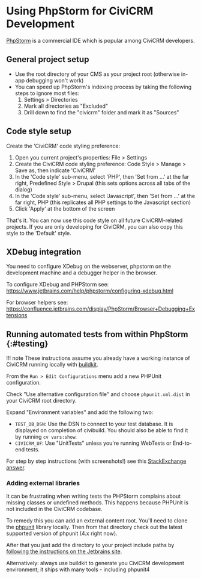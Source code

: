 # Using PhpStorm for CiviCRM Development

[PhpStorm](https://www.jetbrains.com/phpstorm) is a commercial IDE which is popular among CiviCRM developers.


## General project setup

* Use the root directory of your CMS as your project root (otherwise in-app debugging won't work)
* You can speed up PhpStorm's indexing process by taking the following steps to ignore most files:
    1. Settings > Directories
    1. Mark all directories as "Excluded"
    1. Drill down to find the "civicrm" folder and mark it as "Sources"

## Code style setup

Create the 'CiviCRM' code styling preference:

1. Open you current project's properties: File > Settings
1. Create the CiviCRM code styling preference: Code Style > Manage > Save as, then indicate 'CiviCRM'
1. In the 'Code style' sub-menu, select 'PHP', then 'Set from ...' at the far right, Predefined Style > Drupal (this sets options across all tabs of the dialog)
1. In the 'Code style' sub-menu, select 'Javascript', then 'Set from ...' at the far right, PHP (this replicates all PHP settings to the Javascript section)
1. Click 'Apply' at the bottom of the screen

That's it. You can now use this code style on all future CiviCRM-related projects. If you are only developing for CiviCRM, you can also copy this style to the 'Default' style.

## XDebug integration
You need to configure XDebug on the webserver, phpstorm on the development machine and a debugger helper in the browser.

To configure XDebug and PHPStorm see: https://www.jetbrains.com/help/phpstorm/configuring-xdebug.html

For browser helpers see: https://confluence.jetbrains.com/display/PhpStorm/Browser+Debugging+Extensions

## Running automated tests from within PhpStorm {:#testing}

!!! note
    These instructions assume you already have a working instance of CiviCRM running locally with [buildkit](tools/buildkit).

From the `Run > Edit Configurations` menu add a new PHPUnit configuration.

Check "Use alternative configuration file" and choose `phpunit.xml.dist` in your CiviCRM root directory.

Expand "Environment variables" and add the following two:

- `TEST_DB_DSN`: Use the DSN to connect to your test database. It is displayed on completion of civibuild. You should also be able to find it by running
`cv vars:show`.
- `CIVICRM_UF`: Use "UnitTests" unless you're running WebTests or End-to-end tests.

For step by step instructions (with screenshots!) see this [StackExchange answer](https://civicrm.stackexchange.com/questions/16489/how-do-i-run-php-unit-tests-w-xdebug-from-within-phpstorm-on-mac/16497#16497).

### Adding external libraries

It can be frustrating when writing tests the PHPStorm complains about missing classes or undefined methods. This happens because PHPUnit is not included in the CiviCRM codebase.

To remedy this you can add an external content root. You'll need to clone the [phpunit] library locally. Then from that directory check out the latest supported version of phpunit (4.x right now).

After that you just add the directory to your project include paths by [following the instructions on the Jetbrains site][phpstorm-include-paths].

[phpstorm-include-paths]: https://www.jetbrains.com/help/phpstorm/configuring-include-paths.html
[phpunit]: https://github.com/sebastianbergmann/phpunit

Alternatively: always use buildkit to generate you CiviCRM development environment; it ships with many tools - including phpunit4


